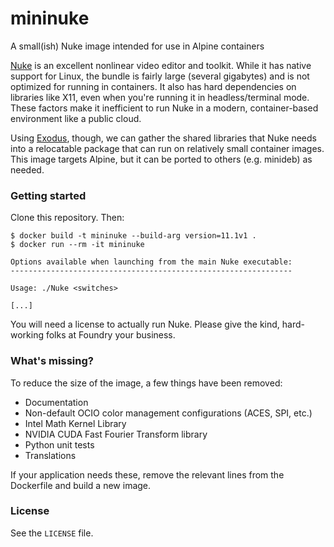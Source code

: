 # mininuke
A small(ish) Nuke image intended for use in Alpine containers

[Nuke](https://www.foundry.com/products/nuke) is an excellent nonlinear video editor and toolkit. While it has native support for Linux, the bundle is fairly large (several gigabytes) and is not optimized for running in containers. It also has hard dependencies on libraries like X11, even when you're running it in headless/terminal mode. These factors make it inefficient to run Nuke in a modern, container-based environment like a public cloud.

Using [Exodus](https://github.com/intoli/exodus), though, we can gather the shared libraries that Nuke needs into a relocatable package that can run on relatively small container images. This image targets Alpine, but it can be ported to others (e.g. minideb) as needed.

### Getting started

Clone this repository. Then:

```
$ docker build -t mininuke --build-arg version=11.1v1 .
$ docker run --rm -it mininuke

Options available when launching from the main Nuke executable:
---------------------------------------------------------------

Usage: ./Nuke <switches>

[...]
```

You will need a license to actually run Nuke. Please give the kind, hard-working folks at Foundry your business.

### What's missing?

To reduce the size of the image, a few things have been removed:

  * Documentation
  * Non-default OCIO color management configurations (ACES, SPI, etc.)
  * Intel Math Kernel Library
  * NVIDIA CUDA Fast Fourier Transform library
  * Python unit tests
  * Translations

If your application needs these, remove the relevant lines from the Dockerfile and build a new image.

### License

See the `LICENSE` file.